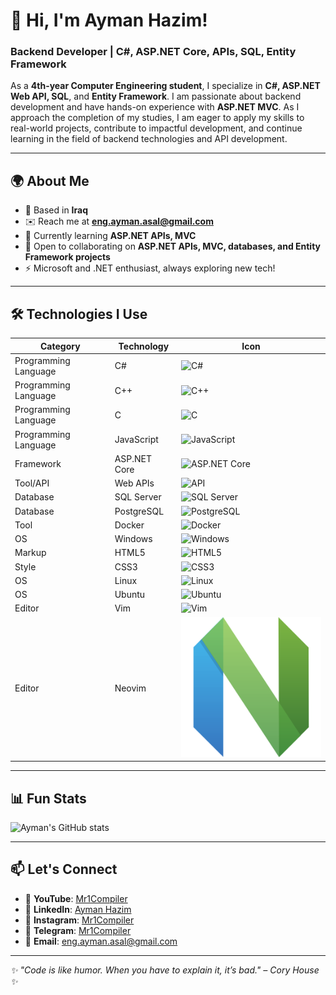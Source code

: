 # 👋 Hi, I'm Ayman Hazim!

### Backend Developer | C#, ASP.NET Core, APIs, SQL, Entity Framework

As a **4th-year Computer Engineering student**, I specialize in **C#, ASP.NET Web API, SQL**, and **Entity Framework**. I am passionate about backend development and have hands-on experience with **ASP.NET MVC**. As I approach the completion of my studies, I am eager to apply my skills to real-world projects, contribute to impactful development, and continue learning in the field of backend technologies and API development.

---

## 🌍 About Me

- 📍 Based in **Iraq**
- ✉️ Reach me at **[eng.ayman.asal@gmail.com](mailto:eng.ayman.asal@gmail.com)**
- 🧠 Currently learning **ASP.NET APIs, MVC**
- 🤝 Open to collaborating on **ASP.NET APIs, MVC, databases, and Entity Framework projects**
- ⚡ Microsoft and .NET enthusiast, always exploring new tech!

---

## 🛠️ Technologies I Use

| **Category**         | **Technology** | **Icon** |
|----------------------|----------------|----------|
| Programming Language | C#             | ![C#](https://cdn.jsdelivr.net/gh/devicons/devicon/icons/csharp/csharp-original.svg) |
| Programming Language | C++            | ![C++](https://cdn.jsdelivr.net/gh/devicons/devicon/icons/cplusplus/cplusplus-original.svg) |
| Programming Language | C              | ![C](https://cdn.jsdelivr.net/gh/devicons/devicon/icons/c/c-original.svg) |
| Programming Language | JavaScript     | ![JavaScript](https://cdn.jsdelivr.net/gh/devicons/devicon/icons/javascript/javascript-original.svg) |
| Framework            | ASP.NET Core   | ![ASP.NET Core](https://cdn.jsdelivr.net/gh/devicons/devicon/icons/dotnetcore/dotnetcore-original.svg) |
| Tool/API             | Web APIs       | ![API](https://img.icons8.com/color/48/api.png) |
| Database             | SQL Server     | ![SQL Server](https://cdn.jsdelivr.net/gh/devicons/devicon/icons/microsoftsqlserver/microsoftsqlserver-plain.svg) |
| Database             | PostgreSQL     | ![PostgreSQL](https://cdn.jsdelivr.net/gh/devicons/devicon/icons/postgresql/postgresql-original.svg) |
| Tool                 | Docker         | ![Docker](https://cdn.jsdelivr.net/gh/devicons/devicon/icons/docker/docker-original.svg) |
| OS                   | Windows        | ![Windows](https://cdn.jsdelivr.net/gh/devicons/devicon/icons/windows8/windows8-original.svg) |
| Markup               | HTML5          | ![HTML5](https://cdn.jsdelivr.net/gh/devicons/devicon/icons/html5/html5-original.svg) |
| Style                | CSS3           | ![CSS3](https://cdn.jsdelivr.net/gh/devicons/devicon/icons/css3/css3-original.svg) |
| OS                   | Linux          | ![Linux](https://cdn.jsdelivr.net/gh/devicons/devicon/icons/linux/linux-original.svg) |
| OS                   | Ubuntu         | ![Ubuntu](https://cdn.jsdelivr.net/gh/devicons/devicon/icons/ubuntu/ubuntu-plain.svg) |
| Editor               | Vim            | ![Vim](https://cdn.jsdelivr.net/gh/devicons/devicon/icons/vim/vim-original.svg) |
| Editor               | Neovim         | ![Neovim](https://raw.githubusercontent.com/devicons/devicon/master/icons/neovim/neovim-original.svg) |

---

## 📊 Fun Stats

![Ayman's GitHub stats](https://github-readme-stats.vercel.app/api?username=mr1compiler&show_icons=true&theme=tokyonight&hide_border=true)

---

## 📫 Let's Connect

- 🎥 **YouTube**: [Mr1Compiler](https://www.youtube.com/@Mr1Compiler) 
- 💼 **LinkedIn**: [Ayman Hazim](https://www.linkedin.com/in/ayman-hazim-a8219b327/)  
- 📸 **Instagram**: [Mr1Compiler](https://instagram.com/mr1compiler)  
- 💬 **Telegram**: [Mr1Compiler](https://t.me/mr1compiler) 
- 📧 **Email**: [eng.ayman.asal@gmail.com](mailto:eng.ayman.asal@gmail.com)  

---

_✨ "Code is like humor. When you have to explain it, it’s bad." – Cory House ✨_
